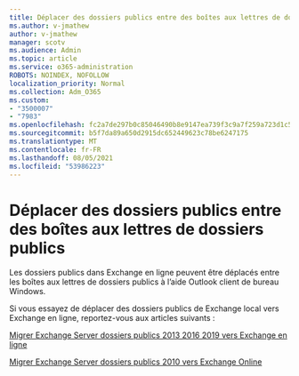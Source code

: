 ```yaml
---
title: Déplacer des dossiers publics entre des boîtes aux lettres de dossiers publics
ms.author: v-jmathew
author: v-jmathew
manager: scotv
ms.audience: Admin
ms.topic: article
ms.service: o365-administration
ROBOTS: NOINDEX, NOFOLLOW
localization_priority: Normal
ms.collection: Adm_O365
ms.custom:
- "3500007"
- "7983"
ms.openlocfilehash: fc2a7de297b0c85046490b8e9147ea739f3c9a7f259a723d1c5ab95d57006fbb
ms.sourcegitcommit: b5f7da89a650d2915dc652449623c78be6247175
ms.translationtype: MT
ms.contentlocale: fr-FR
ms.lasthandoff: 08/05/2021
ms.locfileid: "53986223"
---
```

# <a name="move-public-folders-between-public-folder-mailboxes"></a>Déplacer des dossiers publics entre des boîtes aux lettres de dossiers publics

Les dossiers publics dans Exchange en ligne peuvent être déplacés entre les boîtes aux lettres de dossiers publics à l’aide Outlook client de bureau Windows.

Si vous essayez de déplacer des dossiers publics de Exchange local vers Exchange en ligne, reportez-vous aux articles suivants :

[Migrer Exchange Server dossiers publics 2013 2016 2019 vers Exchange en ligne](https://aka.ms/ModernPFToEXO)

[Migrer Exchange Server dossiers publics 2010 vers Exchange Online](https://aka.ms/LegacyPFToEXO)
